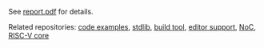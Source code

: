 See [report.pdf](https://github.com/petervdonovan/rvg/blob/main/report.pdf) for details.

Related repositories: [code examples](https://github.com/petervdonovan/rvg-flexpret-code-examples), [stdlib](https://github.com/petervdonovan/rvg-stdlib), [build tool](https://github.com/petervdonovan/rvgbuild), [editor support](https://github.com/petervdonovan/rvg-vsc), [NoC](https://github.com/t-crest/soc-comm/pull/3/files), [RISC-V core](https://github.com/lf-lang/interpret/pull/9/files#diff-5d4cb2e1b2d21261e925d0281d2d80d79f7acf58e9e77cd3386d772d97c7feb5)
